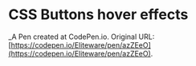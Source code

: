 # CSS Buttons hover effects
 _A Pen created at CodePen.io. Original URL: [https://codepen.io/Eliteware/pen/azZEeO](https://codepen.io/Eliteware/pen/azZEeO).

 